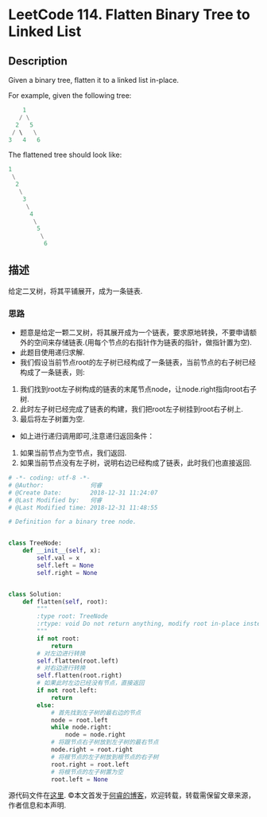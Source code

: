 # LeetCode 114. Flatten Binary Tree to Linked List

## Description

Given a binary tree, flatten it to a linked list in-place.

For example, given the following tree:

```python
    1
   / \
  2   5
 / \   \
3   4   6
```

The flattened tree should look like:

```python
1
 \
  2
   \
    3
     \
      4
       \
        5
         \
          6
```

## 描述

给定二叉树，将其平铺展开，成为一条链表.

### 思路

* 题意是给定一颗二叉树，将其展开成为一个链表，要求原地转换，不要申请额外的空间来存储链表.\(用每个节点的右指针作为链表的指针，做指针置为空).
* 此题目使用递归求解.
* 我们假设当前节点root的左子树已经构成了一条链表，当前节点的右子树已经构成了一条链表，则:

1. 我们找到root左子树构成的链表的末尾节点node，让node.right指向root右子树.
2. 此时左子树已经完成了链表的构建，我们把root左子树挂到root右子树上.
3. 最后将左子树置为空.

* 如上进行递归调用即可,注意递归返回条件：

1. 如果当前节点为空节点，我们返回.
2. 如果当前节点没有左子树，说明右边已经构成了链表，此时我们也直接返回.

```python
# -*- coding: utf-8 -*-
# @Author:             何睿
# @Create Date:        2018-12-31 11:24:07
# @Last Modified by:   何睿
# @Last Modified time: 2018-12-31 11:48:55

# Definition for a binary tree node.


class TreeNode:
    def __init__(self, x):
        self.val = x
        self.left = None
        self.right = None


class Solution:
    def flatten(self, root):
        """
        :type root: TreeNode
        :rtype: void Do not return anything, modify root in-place instead.
        """
        if not root:
            return
        # 对左边进行转换
        self.flatten(root.left)
        # 对右边进行转换
        self.flatten(root.right)
        # 如果此时左边已经没有节点，直接返回
        if not root.left:
            return
        else:
            # 首先找到左子树的最右边的节点
            node = root.left
            while node.right:
                node = node.right
            # 将跟节点右子树放到左子树的最右节点
            node.right = root.right
            # 将根节点的左子树放到根节点的右子树
            root.right = root.left
            # 将根节点的左子树置为空
            root.left = None
```

源代码文件在[这里](https://github.com/ruicore/Algorithm/blob/master/Leetcode/2018-12-31-114-Flatten-Binary-Tree-to-Linked-List.py).
©本文首发于[何睿的博客](https://www.ruicore.cn/leetcode-114-flatten-binary-tree-to-linked-list/)，欢迎转载，转载需保留文章来源，作者信息和本声明.
